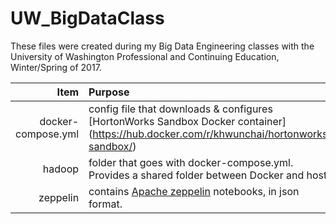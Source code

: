 # UW_BigDataClass

These files were created during my Big Data Engineering classes with the University of Washington Professional and Continuing Education, Winter/Spring of 2017.

| Item               | Purpose     | 
| -----------------: |:-------------| 
| docker-compose.yml | config file that downloads & configures [HortonWorks Sandbox Docker container] (https://hub.docker.com/r/khwunchai/hortonworks-sandbox/) |
| hadoop   | folder that goes with docker-compose.yml.  Provides a shared folder between Docker and host. |   
| zeppelin | contains [Apache zeppelin](https://zeppelin.apache.org/) notebooks, in json format.


